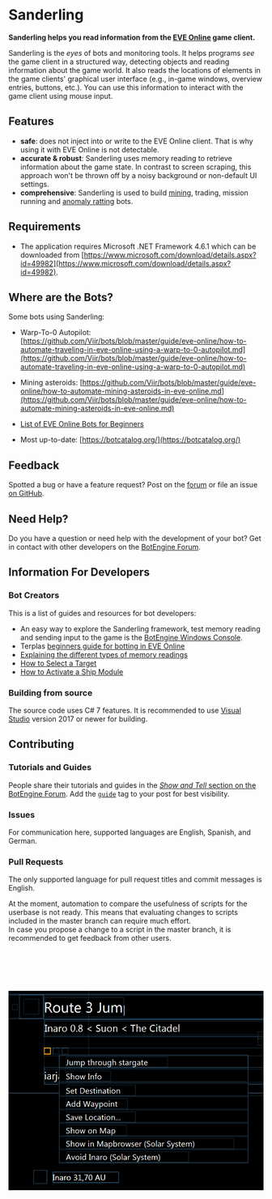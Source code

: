 # Sanderling

**Sanderling helps you read information from the [EVE Online](https://www.eveonline.com) game client.**

Sanderling is the *eyes* of bots and monitoring tools. It helps programs *see* the game client in a structured way, detecting objects and reading information about the game world. It also reads the locations of elements in the game clients' graphical user interface (e.g., in-game windows, overview entries, buttons, etc.). You can use this information to interact with the game client using mouse input.

## Features

+ **safe**: does not inject into or write to the EVE Online client. That is why using it with EVE Online is not detectable.
+ **accurate & robust**: Sanderling uses memory reading to retrieve information about the game state. In contrast to screen scraping, this approach won't be thrown off by a noisy background or non-default UI settings.
+ **comprehensive**: Sanderling is used to build [mining](https://github.com/Viir/bots/blob/master/guide/eve-online/how-to-automate-mining-asteroids-in-eve-online.md), trading, mission running and [anomaly ratting](https://github.com/botengine-de/A-Bot) bots.

## Requirements

+ The application requires Microsoft .NET Framework 4.6.1 which can be downloaded from [https://www.microsoft.com/download/details.aspx?id=49982](https://www.microsoft.com/download/details.aspx?id=49982).

## Where are the Bots?

Some bots using Sanderling:

+ Warp-To-0 Autopilot: [https://github.com/Viir/bots/blob/master/guide/eve-online/how-to-automate-traveling-in-eve-online-using-a-warp-to-0-autopilot.md](https://github.com/Viir/bots/blob/master/guide/eve-online/how-to-automate-traveling-in-eve-online-using-a-warp-to-0-autopilot.md)

+ Mining asteroids: [https://github.com/Viir/bots/blob/master/guide/eve-online/how-to-automate-mining-asteroids-in-eve-online.md](https://github.com/Viir/bots/blob/master/guide/eve-online/how-to-automate-mining-asteroids-in-eve-online.md)

+ [List of EVE Online Bots for Beginners](https://forum.botengine.org/t/list-of-eve-online-bots-for-beginners/629)

+ Most up-to-date: [https://botcatalog.org/](https://botcatalog.org/)

## Feedback

Spotted a bug or have a feature request? Post on the [forum](https://forum.botengine.org) or file an issue [on GitHub](https://github.com/Arcitectus/Sanderling/issues).

## Need Help?

Do you have a question or need help with the development of your bot? Get in contact with other developers on the [BotEngine Forum](https://forum.botengine.org).

## Information For Developers

### Bot Creators

This is a list of guides and resources for bot developers:

+ An easy way to explore the Sanderling framework, test memory reading and sending input to the game is the [BotEngine Windows Console](https://to.botengine.org/guide/windows-console).
+ Terplas [beginners guide for botting in EVE Online](https://forum.botengine.org/t/terpla-adventures-or-blog-style-guide-for-begginers/953)
+ [Explaining the different types of memory readings](https://forum.botengine.org/t/sanderling-framework-differences-between-memorymeasurement-memorymeasurementparsed-and-memorymeasurementaccu/1256)
+ [How to Select a Target](https://forum.botengine.org/t/how-to-select-a-target/600)
+ [How to Activate a Ship Module](https://forum.botengine.org/t/how-to-activate-a-ship-module-in-eve-online/602)

### Building from source
The source code uses C# 7 features. It is recommended to use [Visual Studio](https://www.visualstudio.com/) version 2017 or newer for building.

## Contributing

### Tutorials and Guides

People share their tutorials and guides in the [*Show and Tell* section on the BotEngine Forum](https://forum.botengine.org/c/show-and-tell). Add the [`guide`](https://forum.botengine.org/tags/guide) tag to your post for best visibility.

### Issues

For communication here, supported languages are English, Spanish, and German.

### Pull Requests

The only supported language for pull request titles and commit messages is English.

At the moment, automation to compare the usefulness of scripts for the userbase is not ready. This means that evaluating changes to scripts included in the master branch can require much effort.    
In case you propose a change to a script in the master branch, it is recommended to get feedback from other users.


<br><br><br><br>

![Visualization of data read from the EVE Online client memory.](guide/image/2015-12-13.uitree.extract.png)
